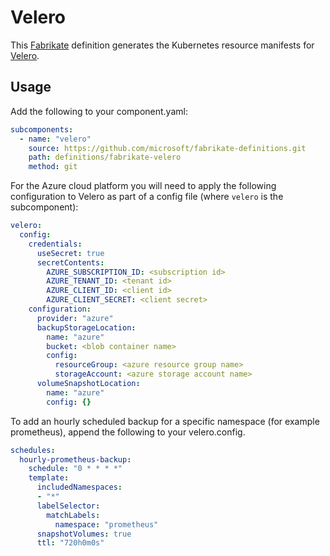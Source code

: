 # Velero

This [Fabrikate](https://github.com/microsoft/fabrikate) definition generates the Kubernetes resource manifests for [Velero](https://github.com/heptio/velero).

## Usage

Add the following to your component.yaml:

```yaml
subcomponents:
  - name: "velero"
    source: https://github.com/microsoft/fabrikate-definitions.git
    path: definitions/fabrikate-velero
    method: git
```

For the Azure cloud platform you will need to apply the following configuration to Velero as part of a config file (where `velero` is the subcomponent):

```yaml
velero:
  config:
    credentials:
      useSecret: true
      secretContents:
        AZURE_SUBSCRIPTION_ID: <subscription id>
        AZURE_TENANT_ID: <tenant id>
        AZURE_CLIENT_ID: <client id>
        AZURE_CLIENT_SECRET: <client secret>
    configuration:
      provider: "azure"
      backupStorageLocation:
        name: "azure"
        bucket: <blob container name>
        config:
          resourceGroup: <azure resource group name>
          storageAccount: <azure storage account name>
      volumeSnapshotLocation:
        name: "azure"
        config: {}
```

To add an hourly scheduled backup for a specific namespace (for example prometheus), append the following to your velero.config.

```yaml
schedules:
  hourly-prometheus-backup:
    schedule: "0 * * * *"
    template:
      includedNamespaces:
      - "*"
      labelSelector:
        matchLabels:
          namespace: "prometheus"
      snapshotVolumes: true
      ttl: "720h0m0s"
```
